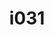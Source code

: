 ---
title: i031
text: Do you feel more comfortable
options:
  a: 
    text: With a structured environment 
    dimension: J
  b:
    text: In a more spontaneous setting
    dimension: P
---